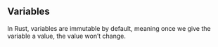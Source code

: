 ## Variables

In Rust, variables are immutable by default, meaning once we give the variable a value, the value won’t change.

